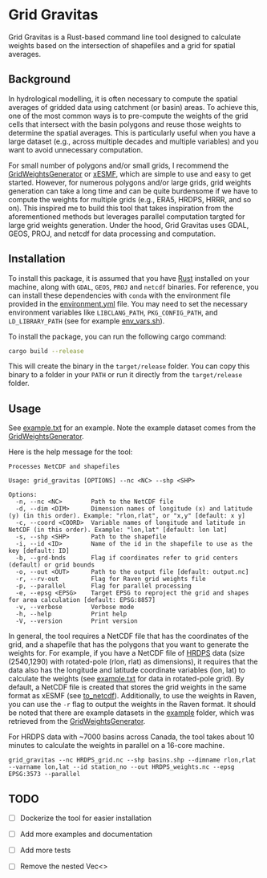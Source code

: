 # Grid Gravitas
Grid Gravitas is a Rust-based command line tool designed to calculate weights based on the intersection of shapefiles and a grid for spatial averages. 

## Background
In hydrological modelling, it is often necessary to compute the spatial averages of gridded data using catchment (or basin) areas. To achieve this, one of the most common ways is to pre-compute the weights of the grid cells that intersect with the basin polygons and reuse those weights to determine the spatial averages. This is particularly useful when you have a large dataset (e.g., across multiple decades and multiple variables) and you want to avoid unnecessary computation. 

For small number of polygons and/or small grids, I recommend the [GridWeightsGenerator](https://github.com/julemai/GridWeightsGenerator) or [xESMF](https://xesmf.readthedocs.io/en/stable/), which are simple to use and easy to get started. However, for numerous polygons and/or large grids, grid weights generation can take a long time and can be quite burdensome if we have to compute the weights for multiple grids (e.g., ERA5, HRDPS, HRRR, and so on). This inspired me to build this tool that takes inspiration from the aforementioned methods but leverages parallel computation targted for large grid weights generation. Under the hood, Grid Gravitas uses GDAL, GEOS, PROJ, and netcdf for data processing and computation.

## Installation
To install this package, it is assumed that you have [Rust](https://www.rust-lang.org/tools/install) installed on your machine, along with `GDAL`, `GEOS`, `PROJ` and `netcdf` binaries. For reference, you can install these dependencies with `conda` with the environment file provided in the [environment.yml](environment.yml) file. You may need to set the necessary environment variables like `LIBCLANG_PATH`, `PKG_CONFIG_PATH`, and `LD_LIBRARY_PATH` (see for example [env_vars.sh](env_vars.sh)).

To install the package, you can run the following cargo command:
```bash
cargo build --release
```
This will create the binary in the `target/release` folder. You can copy this binary to a folder in your `PATH` or run it directly from the `target/release` folder.

## Usage
See [example.txt](example.txt) for an example. Note the example dataset comes from the [GridWeightsGenerator](https://github.com/julemai/GridWeightsGenerator).

Here is the help message for the tool:
```
Processes NetCDF and shapefiles

Usage: grid_gravitas [OPTIONS] --nc <NC> --shp <SHP>

Options:
  -n, --nc <NC>        Path to the NetCDF file
  -d, --dim <DIM>      Dimension names of longitude (x) and latitude (y) (in this order). Example: "rlon,rlat", or "x,y" [default: x y]
  -c, --coord <COORD>  Variable names of longitude and latitude in NetCDF (in this order). Example: "lon,lat" [default: lon lat]
  -s, --shp <SHP>      Path to the shapefile
  -i, --id <ID>        Name of the id in the shapefile to use as the key [default: ID]
  -b, --grd-bnds       Flag if coordinates refer to grid centers (default) or grid bounds
  -o, --out <OUT>      Path to the output file [default: output.nc]
  -r, --rv-out         Flag for Raven grid weights file
  -p, --parallel       Flag for parallel processing
  -e, --epsg <EPSG>    Target EPSG to reproject the grid and shapes for area calculation [default: EPSG:8857]
  -v, --verbose        Verbose mode
  -h, --help           Print help
  -V, --version        Print version
```
In general, the tool requires a NetCDF file that has the coordinates of the grid, and a shapefile that has the polygons that you want to generate the weights for. For example, if you have a NetCDF file of [HRDPS](https://eccc-msc.github.io/open-data/msc-data/nwp_hrdps/readme_hrdps-datamart_en/) data (size (2540,1290) with rotated-pole (rlon, rlat) as dimensions), it requires that the data also has the longitude and latitude coordinate variables (lon, lat) to calculate the weights (see [example.txt](example.txt) for data in rotated-pole grid). By default, a NetCDF file is created that stores the grid weights in the same format as xESMF (see [to_netcdf](https://xesmf.readthedocs.io/en/stable/user_api.html#xesmf.frontend.Regridder.to_netcdf)). Additionally, to use the weights in Raven, you can use the `-r` flag to output the weights in the Raven format. It should be noted that there are example datasets in the [example](example/) folder, which was retrieved from the [GridWeightsGenerator](https://github.com/julemai/GridWeightsGenerator).

For HRDPS data with ~7000 basins across Canada, the tool takes about 10 minutes to calculate the weights in parallel on a 16-core machine. 

```
grid_gravitas --nc HRDPS_grid.nc --shp basins.shp --dimname rlon,rlat --varname lon,lat --id station_no --out HRDPS_weights.nc --epsg EPSG:3573 --parallel
```


## TODO
- [ ] Dockerize the tool for easier installation
- [ ] Add more examples and documentation
- [ ] Add more tests
- [ ] Remove the nested Vec<>

